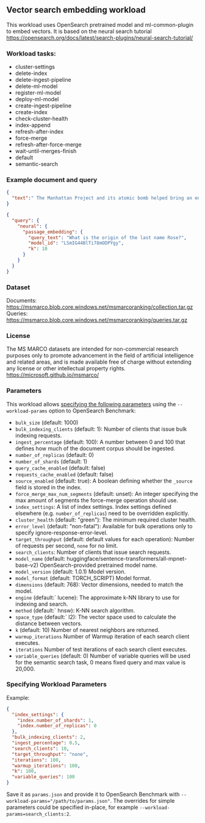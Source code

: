 ## Vector search embedding workload

This workload uses OpenSearch pretrained model and ml-common-plugin to embed vectors. It is based on the neural search tutorial https://opensearch.org/docs/latest/search-plugins/neural-search-tutorial/ 

### Workload tasks:

- cluster-settings
- delete-index
- delete-ingest-pipeline
- delete-ml-model
- register-ml-model
- deploy-ml-model
- create-ingest-pipeline
- create-index
- check-cluster-health
- index-append
- refresh-after-index
- force-merge
- refresh-after-force-merge
- wait-until-merges-finish
- default
- semantic-search

### Example document and query
```json
{
  "text":" The Manhattan Project and its atomic bomb helped bring an end to World War II. Its legacy of peaceful uses of atomic energy continues to have an impact on history and science."
}
```
```json
{
  "query": {
    "neural": {
      "passage_embedding": {
        "query_text": "What is the origin of the last name Rose?",
        "model_id": "LSmIG44BlTi78mODPYgy",
        "k": 10
      }
    }
  }
}
```

### Dataset

Documents: https://msmarco.blob.core.windows.net/msmarcoranking/collection.tar.gz  
Queries: https://msmarco.blob.core.windows.net/msmarcoranking/queries.tar.gz

### License

The MS MARCO datasets are intended for non-commercial research purposes only to promote advancement in the field of artificial intelligence and related areas, and is made available free of charge without extending any license or other intellectual property rights.  
https://microsoft.github.io/msmarco/

### Parameters

This workload allows [specifying the following parameters](#specifying-workload-parameters) using the `--workload-params` option to OpenSearch Benchmark:

* `bulk_size` (default: 1000)
* `bulk_indexing_clients` (default: 1): Number of clients that issue bulk indexing requests.
* `ingest_percentage` (default: 100): A number between 0 and 100 that defines how much of the document corpus should be ingested.
* `number_of_replicas` (default: 0)
* `number_of_shards` (default: 1)
* `query_cache_enabled` (default: false)
* `requests_cache_enabled` (default: false)
* `source_enabled` (default: true): A boolean defining whether the `_source` field is stored in the index.
* `force_merge_max_num_segments` (default: unset): An integer specifying the max amount of segments the force-merge operation should use.
* `index_settings`: A list of index settings. Index settings defined elsewhere (e.g. `number_of_replicas`) need to be overridden explicitly.
* `cluster_health` (default: "green"): The minimum required cluster health.
* `error_level` (default: "non-fatal"): Available for bulk operations only to specify ignore-response-error-level.
* `target_throughput` (default: default values for each operation): Number of requests per second, `none` for no limit.
* `search_clients`: Number of clients that issue search requests.
* `model_name` (default: huggingface/sentence-transformers/all-mpnet-base-v2) OpenSearch-provided pretrained model name.
* `model_version` (default: 1.0.1) Model version.
* `model_format` (default: TORCH_SCRIPT) Model format.
* `dimensions` (default: 768): Vector dimensions, needed to match the model.
* `engine` (default:` lucene): The approximate k-NN library to use for indexing and search.
* `method` (default:` hnsw): K-NN search algorithm.
* `space_type` (default:` l2): The vector space used to calculate the distance between vectors.
* `k` (default: 10) Number of nearest neighbors are returned.
* `warmup_iterations` Number of Warmup iteration of each search client executes.
* `iterations`  Number of test iterations of each search client executes.
* `variable_queries` (default: 0) Number of variable queries will be used for the semantic search task, 0 means fixed query and max value is 20,000.

### Specifying Workload Parameters

Example:
```json
{
  "index_settings": {
    "index.number_of_shards": 1,
    "index.number_of_replicas": 0
  },
  "bulk_indexing_clients": 2,
  "ingest_percentage": 0.5,
  "search_clients": 10,
  "target_throughput": "none",
  "iterations": 100,
  "warmup_iterations": 100,
  "k": 100,
  "variable_queries": 100
}
 ```

Save it as `params.json` and provide it to OpenSearch Benchmark with `--workload-params="/path/to/params.json"`. The overrides for simple parameters could be specified in-place, for example `--workload-params=search_clients:2`.
